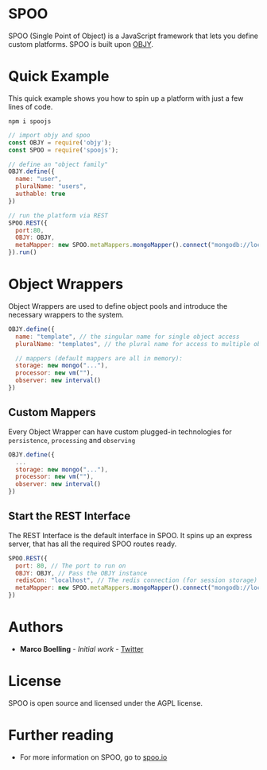 # SPOO 

SPOO (Single Point of Object) is a JavaScript framework that lets you define custom platforms. SPOO is built upon [OBJY](https://objy.io).


# Quick Example

This quick example shows you how to spin up a platform with just a few lines of code.


```shell
npm i spoojs
```

```javascript
// import objy and spoo
const OBJY = require('objy');
const SPOO = require('spoojs');

// define an "object family"
OBJY.define({
  name: "user",
  pluralName: "users",
  authable: true
})

// run the platform via REST
SPOO.REST({
  port:80,
  OBJY: OBJY,
  metaMapper: new SPOO.metaMappers.mongoMapper().connect("mongodb://localhost")
}).run()
```


# Object Wrappers

Object Wrappers are used to define object pools and introduce the necessary wrappers to the system.


```javascript
OBJY.define({
  name: "template", // the singular name for single object access
  pluralName: "templates", // the plural name for access to multiple objects

  // mappers (default mappers are all in memory):
  storage: new mongo("..."),
  processor: new vm(""),
  observer: new interval() 
})
````


## Custom Mappers

Every Object Wrapper can have custom plugged-in technologies for `persistence`, `processing` and `observing`


```javascript
OBJY.define({
  ...
  storage: new mongo("..."),
  processor: new vm(""),
  observer: new interval() 
})
````


## Start the REST Interface

The REST Interface is the default interface in SPOO. It spins up an express server, that has all the required SPOO routes ready.


```javascript
SPOO.REST({
  port: 80, // The port to run on
  OBJY: OBJY, // Pass the OBJY instance
  redisCon: "localhost", // The redis connection (for session storage)
  metaMapper: new SPOO.metaMappers.mongoMapper().connect("mongodb://localhost") // The meta mapper is required for general config
})
````


# Authors

* **Marco Boelling** - *Initial work* - [Twitter](https://twitter.com/marcoboelling)


# License

SPOO is open source and licensed under the AGPL license.

# Further reading

* For more information on SPOO, go to [spoo.io](https://spoo.io)

